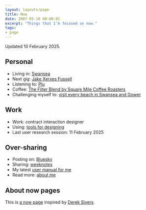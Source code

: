 ```yaml
---
layout: layouts/page
title: Now
date: 2007-05-10 00:00:01
excerpt: "Things that I’m focused on now."
tags:
- page
---
```


Updated 10 February 2025.

## Personal

- Living in: [Swansea](/blog/things-to-do-in-swansea/)
- Next gig: [Jake Xerxes Fussell](https://www.jakexerxesfussell.com/)
- Listening to: [Plu](https://pluband.bandcamp.com/)
- Coffee: [The Filter Blend by Square Mile Coffee Roasters](https://shop.squaremilecoffee.com/products/the-filter-blend)
- Challenging myself to: [visit every beach in Swansea and Gower](/blog/visiting-all-the-beaches-in-swansea-and-gower/)

## Work

- Work: contract interaction designer
- Using: [tools for designing](/uses)
- Last user research session: 11 February 2025

## Over-sharing

- Posting on: [Bluesky](https://bsky.app/profile/benjystanton.co.uk)
- Sharing: [weeknotes](/blog/category/weeknotes)
- My latest [user manual for me](/blog/a-user-manual-for-me-version-3/)
- Read more: [about me](/about)

## About now pages

This is [a now page](https://nownownow.com/about) inspired by [Derek Sivers](https://sive.rs/now).